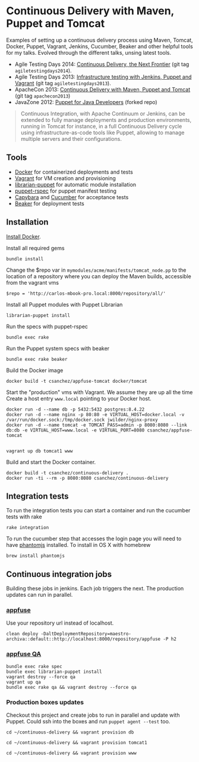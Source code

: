 # Continuous Delivery with Maven, Puppet and Tomcat 

Examples of setting up a continuous delivery process using Maven, Tomcat, Docker, Puppet, Vagrant, Jenkins,
Cucumber, Beaker and other helpful tools for my talks.
Evolved through the different talks, unsing latest tools.

* Agile Testing Days 2014: [Continuous Delivery, the Next Frontier](http://www.agiletestingdays.com/session/continuous-delivery-the-next-frontier/) (git tag `agiletestingdays2014`).
* Agile Testing Days 2013: [Infrastructure testing with Jenkins, Puppet and Vagrant](http://blog.csanchez.org/2013/10/29/infrastructure-testing-with-jenkins-puppet-and-vagrant-at-agile-testing-days/) (git tag `agiletestingdays2013`).
* ApacheCon 2013: [Continuous Delivery with Maven, Puppet and Tomcat](http://blog.csanchez.org/2013/11/12/continuous-delivery-with-maven-puppet-and-tomcat-video-from-apachecon-na-2013/) (git tag `apachecon2013`)
* JavaZone 2012: [Puppet for Java Developers](https://github.com/carlossg/puppet-for-java-devs) (forked repo)

> Continuous Integration, with Apache Continuum or Jenkins, can be extended to fully manage deployments and production environments, running in Tomcat for instance, in a full Continuous Delivery cycle using infrastructure-as-code tools like Puppet, allowing to manage multiple servers and their configurations.


## Tools

* [Docker](http://docker.io) for containerized deployments and tests
* [Vagrant](http://vagrantup.com) for VM creation and provisioning
* [librarian-puppet](http://librarian-puppet.com/) for automatic module installation
* [puppet-rspec](http://rspec-puppet.com) for puppet manifest testing
* [Capybara](https://github.com/jnicklas/capybara) and [Cucumber](http://cukes.info/) for acceptance tests
* [Beaker](https://github.com/puppetlabs/beaker) for deployment tests



## Installation

[Install Docker](https://docs.docker.com/installation).

Install all required gems

    bundle install

Change the $repo var in `mymodules/acme/manifests/tomcat_node.pp` to the location of a repository where you can deploy the Maven builds, accessible from the vagrant vms

    $repo = 'http://carlos-mbook-pro.local:8000/repository/all/'

Install all Puppet modules with Puppet Librarian

    librarian-puppet install

Run the specs with puppet-rspec

    bundle exec rake

Run the Puppet system specs with beaker

    bundle exec rake beaker

Build the Docker image

    docker build -t csanchez/appfuse-tomcat docker/tomcat

Start the "production" vms with Vagrant. We assume they are up all the time
Create a host entry `www.local` pointing to your Docker host.

    docker run -d --name db -p 5432:5432 postgres:8.4.22
    docker run -d --name nginx -p 80:80 -e VIRTUAL_HOST=docker.local -v /var/run/docker.sock:/tmp/docker.sock jwilder/nginx-proxy
    docker run -d --name tomcat -e TOMCAT_PASS=admin -p 8080:8080 --link db:db -e VIRTUAL_HOST=www.local -e VIRTUAL_PORT=8080 csanchez/appfuse-tomcat


    vagrant up db tomcat1 www

Build and start the Docker container.

    docker build -t csanchez/continuous-delivery .
    docker run -ti --rm -p 8080:8080 csanchez/continuous-delivery

## Integration tests

To run the integration tests you can start a container and run the cucumber tests with rake

    rake integration

To run the cucumber step that accesses the login page you will need to have [phantomjs](http://phantomjs.org/) installed. To install in OS X with homebrew

    brew install phantomjs


## Continuous integration jobs

Building these jobs in jenkins. Each job triggers the next. The production updates can run in parallel.

### [appfuse](https://github.com/carlossg/appfuse)

Use your repository url instead of localhost.

    clean deploy -DaltDeploymentRepository=maestro-archiva::default::http://localhost:8000/repository/appfuse -P h2

### [appfuse QA](https://github.com/carlossg/continuous-delivery)

    bundle exec rake spec
    bundle exec librarian-puppet install
    vagrant destroy --force qa
    vagrant up qa
    bundle exec rake qa && vagrant destroy --force qa

### Production boxes updates

Checkout this project and create jobs to run in parallel and update with Puppet. Could ssh into the boxes and run `puppet agent --test` too.

    cd ~/continuous-delivery && vagrant provision db

    cd ~/continuous-delivery && vagrant provision tomcat1

    cd ~/continuous-delivery && vagrant provision www
